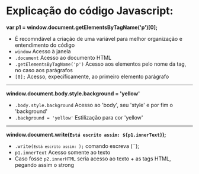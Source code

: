 # Explicação do código Javascript:

<strong>var p1 = window.document.getElementsByTagName('p')[0];</strong>

* É recomndável a criação de uma variável para melhor organização e entendimento do código
* <code>window</code> Acesso à janela
* <code>.document</code> Acesso ao documento HTML
* <code>.getElementsByTagName('p')</code> Acesso aos elementos pelo nome da tag, no caso aos parágrafos
* <code>[0];</code> Acesso, expecíficamente, ao primeiro elemento parágrafo
<hr>

<strong>window.document.body.style.background = 'yellow'</strong>

* <code>.body.style.background</code> Acesso ao 'body', seu 'style' e por fim o 'background'
* <code>.background = 'yellow'</code> Estilização para cor 'yellow'
<hr>

<strong>window.document.write(`Está escrito assim: ${p1.innerText}`);</strong>

* <code>.write(`Está escrito assim: `);</code> comando escreva (´´);
* <code>p1.innerText</code> Acesso somente ao texto
* Caso fosse <code>p2.innerHTML</code> seria acesso ao texto + as tags HTML, pegando assim o strong
